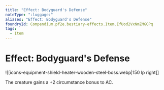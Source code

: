 ```yaml
---
title: "Effect: Bodyguard's Defense"
noteType: ":luggage:"
aliases: "Effect: Bodyguard's Defense"
foundryId: Compendium.pf2e.bestiary-effects.Item.IfUod2VxNmZMGGPq
tags:
  - Item
---
```


# Effect: Bodyguard's Defense
![[icons-equipment-shield-heater-wooden-steel-boss.webp|150 lp right]]

The creature gains a +2 circumstance bonus to AC.
